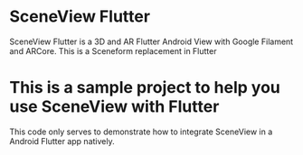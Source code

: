 # SceneView Flutter
SceneView Flutter is a 3D and AR Flutter Android View with Google Filament and ARCore. This is a Sceneform replacement in Flutter

# This is a sample project to help you use SceneView with Flutter 
This code only serves to demonstrate how to integrate SceneView in a Android Flutter app natively.
